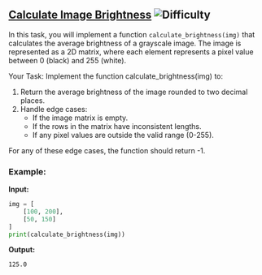 ## [Calculate Image Brightness](https://www.deep-ml.com/problems/70) ![Difficulty](https://img.shields.io/badge/-Easy-brightgreen)

In this task, you will implement a function `calculate_brightness(img)` that calculates the average brightness of a grayscale image. The image is represented as a 2D matrix, where each element represents a pixel value between 0 (black) and 255 (white).

Your Task:
Implement the function calculate_brightness(img) to:

1. Return the average brightness of the image rounded to two decimal places.
2. Handle edge cases:
    - If the image matrix is empty.
    - If the rows in the matrix have inconsistent lengths.
    - If any pixel values are outside the valid range (0-255).

For any of these edge cases, the function should return -1.

### Example:

**Input:**

```python
img = [
    [100, 200],
    [50, 150]
]
print(calculate_brightness(img))
```


**Output:**

```125.0```
